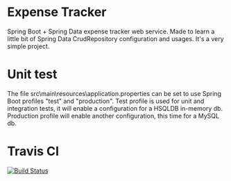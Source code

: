 # Expense Tracker
Spring Boot + Spring Data expense tracker web service. Made to learn a little bit of Spring Data CrudRepository configuration and usages.
It's a very simple project.

# Unit test
The file src\main\resources\application.properties can be set to use Spring Boot profiles "test" and "production".
Test profile is used for unit and integration tests, it will enable a configuration for a HSQLDB in-memory db.
Production profile will enable another configuration, this time for a MySQL db.

# Travis CI
[![Build Status](https://travis-ci.org/santinilorenzo/ExpenseTracker.svg?branch=master)](https://travis-ci.org/santinilorenzo/ExpenseTracker)
